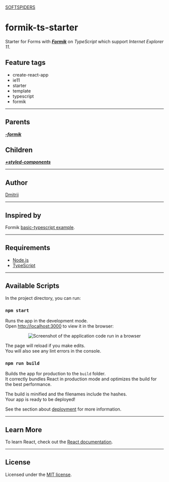 [SOFTSPIDERS](https://github.com/softspiders/softspiders)

# formik-ts-starter

Starter for Forms with [***Formik***](https://github.com/jaredpalmer/formik) on *TypeScript* which support *Internet Explorer 11*.

## Feature tags

- create-react-app
- ie11
- starter
- template
- typescript
- formik

---

## Parents

[***-formik***](https://github.com/softspiders/cra-ts-ie11-starter)

## Children

[***+styled-components***](https://github.com/softspiders/cra-formik-styledcomponents-ts-starter)

---

## Author

[Dmitrii](https://github.com/dmitrii92)

---

## Inspired by

Formik [basic-typescript example](https://github.com/jaredpalmer/formik/tree/master/examples/basic-typescript).

---

## Requirements

- [Node.js](https://nodejs.org/en/download/package-manager/)
- [TypeScript](https://www.typescriptlang.org/)

---

## Available Scripts

In the project directory, you can run:

### `npm start`

Runs the app in the development mode.<br />
Open [http://localhost:3000](http://localhost:3000) to view it in the browser:

<p align="center">
   <div">
   <img alt="Screenshot of the application code run in a browser" src="images/Example.png" />
   </div>
</p>

The page will reload if you make edits.<br />
You will also see any lint errors in the console.

### `npm run build`

Builds the app for production to the `build` folder.<br />
It correctly bundles React in production mode and optimizes the build for the best performance.

The build is minified and the filenames include the hashes.<br />
Your app is ready to be deployed!

See the section about [deployment](https://facebook.github.io/create-react-app/docs/deployment) for more information.

---

## Learn More

To learn React, check out the [React documentation](https://reactjs.org/).

---

## License

Licensed under the [MIT license](./LICENSE).
